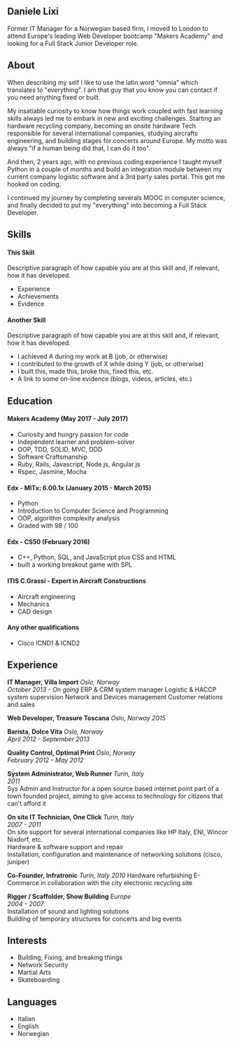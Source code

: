 
## Daniele Lixi

Former IT Manager for a Norwegian based firm, I moved to London to attend Europe's leading Web Developer bootcamp "Makers Academy" and looking for a Full Stack Junior Developer role.

## About
When describing my self I like to use the latin word "omnia" which translates to "everything".
I am that guy that you know you can contact if you need anything fixed or built.

My insatiable curiosity to know how things work coupled with fast learning skills always led me to embark in new and exciting challenges.
Starting an hardware recycling company, becoming an onsite hardware Tech responsible for several international companies, studying aircrafts engineering, and building stages for concerts around Europe.
My motto was always "if a human being did that, I can do it too".

And then, 2 years ago, with no previous coding experience I taught myself Python in a couple of months and build an integration module between my current company logistic software and a 3rd party sales portal. This got me hooked on coding.

I continued my journey by completing severals MOOC in computer science, and finally decided to put my "everything" into becoming a Full Stack Developer.


## Skills

#### This Skill

Descriptive paragraph of how capable you are at this skill and, if relevant, how it has developed.

- Experience
- Achievements
- Evidence

#### Another Skill

Descriptive paragraph of how capable you are at this skill and, if relevant, how it has developed.

- I achieved A during my work at B (job, or otherwise)
- I contributed to the growth of X while doing Y (job, or otherwise)
- I built this, made this, broke this, fixed this, etc.
- A link to some on-line evidence (blogs, videos, articles, etc.)

## Education

#### Makers Academy (May 2017 - July 2017)

- Curiosity and hungry passion for code
- Independent learner and problem-solver
- OOP, TDD, SOLID, MVC, DDD
- Software Craftsmanship
- Ruby, Rails, Javascript, Node.js, Angular.js
- Rspec, Jasmine, Mocha

#### Edx - MITx: 6.00.1x (January 2015 - March 2015)
- Python
- Introduction to Computer Science and Programming
- OOP, algorithm complexity analysis
- Graded with 98 / 100

#### Edx - CS50 (February 2016)
 - C++, Python, SQL, and JavaScript plus CSS and HTML
 - built a working breakout game with SPL

#### ITIS C.Grassi - Expert in Aircraft Constructions
  - Aircraft engineering
  - Mechanics
  - CAD design

#### Any other qualifications
  - Cisco ICND1 & ICND2

## Experience

**IT Manager, Villa Import** *Oslo, Norway*  
*October 2013 - On going*
ERP & CRM system manager
Logistic & HACCP system supervision
Network and Devices management
Customer relations and sales

**Web Developer, Treasure Toscana** *Oslo, Norway*
*2015*

**Barista, Dolce Vita** *Oslo, Norway*  
*April 2012 - September 2013*

**Quality Control, Optimal Print** *Oslo, Norway*  
*February 2012 - May 2012*

**System Administrator, Web Runner** *Turin, Italy*  
*2011*  
Sys Admin and Instructor for a open source based internet point part of a town founded project, aiming to give access to technology for citizens that can't afford it

**On site IT Technician, One Click** *Turin, Italy*  
*2007 - 2011*   
On site support for several international companies like HP Italy, ENI, Wincor Nixdorf, etc.  
Hardware & software support and repair  
Installation, configuration and maintenance of networking solutions (cisco, juniper)

**Co-Founder, Infratronic** *Turin, Italy*
*2010*
Hardware refurbishing E-Commerce in collaboration with the city electronic recycling site

**Rigger / Scaffolder, Show Building** *Europe*   
*2004 - 2007*  
Installation of sound and lighting solutions  
Building of temporary structures for concerts and big events

## Interests
 - Building, Fixing, and breaking things
 - Network Security
 - Martial Arts
 - Skateboarding

## Languages
 - Italian
 - English
 - Norwegian
